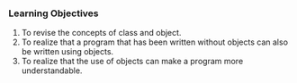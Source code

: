 ### Learning Objectives
1. To revise the concepts of class and object.
2. To realize that a program that has been written without objects can also be written using objects.
3. To realize that the use of objects can make a program more understandable.
